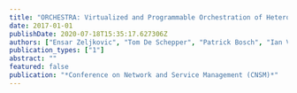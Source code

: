 ```yaml
---
title: "ORCHESTRA: Virtualized and Programmable Orchestration of Heterogeneous WLANs"
date: 2017-01-01
publishDate: 2020-07-18T15:35:17.627306Z
authors: ["Ensar Zeljkovic", "Tom De Schepper", "Patrick Bosch", "Ian Vermeulen", "Jetmir Haxhibeqiri", "Jeroen Hoebeke", "Jeroen Famaey", "Steven Latré"]
publication_types: ["1"]
abstract: ""
featured: false
publication: "*Conference on Network and Service Management (CNSM)*"
---
```


